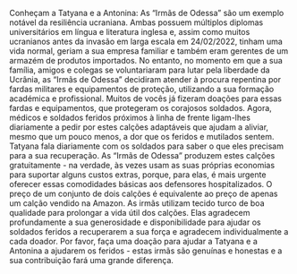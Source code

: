 Conheçam a Tatyana e a Antonina: As “Irmãs de Odessa” são um exemplo notável da resiliência ucraniana. Ambas possuem múltiplos diplomas universitários em língua e literatura inglesa e, assim como muitos ucranianos antes da invasão em larga escala em 24/02/2022, tinham uma vida normal, geriam a sua empresa familiar e também eram gerentes de um armazém de produtos importados. No entanto, no momento em que a sua família, amigos e colegas se voluntariaram para lutar pela liberdade da Ucrânia, as “Irmãs de Odessa” decidiram atender à procura repentina por fardas militares e equipamentos de proteção, utilizando a sua formação académica e profissional. Muitos de vocês já fizeram doações para essas fardas e equipamentos, que protegeram os corajosos soldados. Agora, médicos e soldados feridos próximos à linha de frente ligam-lhes diariamente a pedir por estes calções adaptáveis que ajudam a  aliviar, mesmo que um pouco menos, a dor que os feridos e mutilados sentem. Tatyana fala diariamente com os soldados para saber o que eles precisam para a sua recuperação. As “Irmãs de Odessa” produzem estes calções gratuitamente - na verdade, às vezes usam as suas próprias economias para suportar alguns custos extras, porque, para elas, é mais urgente oferecer essas comodidades básicas aos defensores hospitalizados. O preço de um conjunto de dois calções é equivalente ao preço de apenas um calção vendido na Amazon. As irmãs utilizam tecido turco de boa qualidade para prolongar a vida útil dos calções. Elas agradecem profundamente a sua generosidade e disponibilidade para ajudar os soldados feridos a recuperarem a sua força e agradecem individualmente a cada doador. Por favor, faça uma doação para ajudar a Tatyana e a Antonina a ajudarem os feridos - estas irmãs são genuínas e honestas e a sua contribuição fará uma grande diferença.
